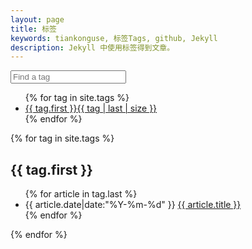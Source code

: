 ```yaml
---
layout: page
title: 标签
keywords: tiankonguse, 标签Tags, github, Jekyll
description: Jekyll 中使用标签得到文章。
---
```



<div class="row-fluid entry-tag">
    <div class="offset">
        <form class="form-search">
            <input type="text" class="input-medium search-query filterinput" placeholder="Find a tag">
        </form>
        <ul class="list-of-tags">
            {% for tag in site.tags %}
            <li>
            <a href="#{{ tag.first }}_ref_head">{{ tag.first }}<span>{{ tag | last | size }}</span></a>
            </li>
            {% endfor %}
        </ul>
    </div>
</div>

<div class="row-fluid entry-tag">
    <div class="accordion" id="accordion2">
        {% for tag in site.tags %}
        <div class="accordion-heading" id="{{ tag.first }}_ref_head">
            <h2 class="tag-title accordion-toggle list-of-categories" data-toggle="collapse" data-parent="#accordion2" href="#{{ tag.first }}_ref_" >{{ tag.first }}</h2>
        </div>
        <div id="{{ tag.first }}_ref_" class="accordion-body collapse">
            <div class="accordion-inner">
                <ul class="articles-in-tag list-articles-category" >
                {% for article in tag.last %}
                <li>
                    <time pubdate="pubdate" datetime="{{ article.date|date:"%Y-%m-%d %H:%M:%S" }}">{{ article.date|date:"%Y-%m-%d" }}</time>
                    <a href="{{ site.url }}{{ article.url }}">{{ article.title }}</a></li>
                {% endfor %}
                </ul>
            </div>
        </div>
    {% endfor %}
    </div>
</div>

<script>
    (function ($) {
        // custom css expression for a case-insensitive contains()
        jQuery.expr[':'].Contains = function(a,i,m){
            return (a.textContent || a.innerText || "").toUpperCase().indexOf(m[3].toUpperCase())>=0;
        };
        function listFilter() {
            $('.filterinput')
            .change( function () {
                var filter = $(this).val();
                if(filter) {
                    // this finds all links in a list that contain the input,
                    // and hide the ones not containing the input while showing the ones that do
                    $('.list-of-tags').find("a:not(:Contains(" + filter + "))").parent().hide();
                    $('.list-of-tags').find("a:Contains(" + filter + ")").parent().show();
                    } else {
                    $('.list-of-tags').find("li").show();
                }
                return false;
            })
            .keyup( function () {
                // fire the above change event after every letter
                $(this).change();
            });
        }
        //ondomready
        $(function () {
            listFilter($());
        });
    }(jQuery));
</script>

